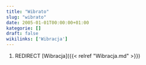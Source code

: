 ```yaml
---
title: "Wibrato"
slug: "wibrato"
date: 2005-01-01T00:00:00+01:00
kategorie: []
draft: false
wikilinks: ['Wibracja']
---
```

1.  REDIRECT [Wibracja]({{< relref "Wibracja.md" >}})